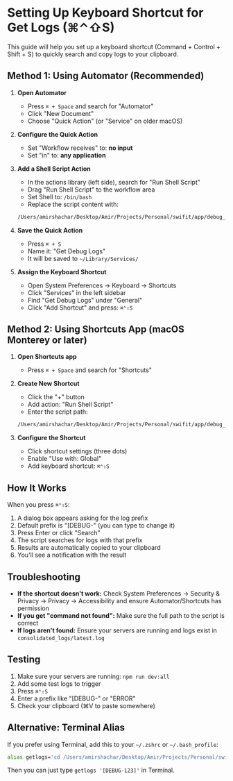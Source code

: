 # Setting Up Keyboard Shortcut for Get Logs (⌘⌃⇧S)

This guide will help you set up a keyboard shortcut (Command + Control + Shift + S) to quickly search and copy logs to your clipboard.

## Method 1: Using Automator (Recommended)

1. **Open Automator**
   - Press `⌘ + Space` and search for "Automator"
   - Click "New Document"
   - Choose "Quick Action" (or "Service" on older macOS)

2. **Configure the Quick Action**
   - Set "Workflow receives" to: **no input**
   - Set "in" to: **any application**

3. **Add a Shell Script Action**
   - In the actions library (left side), search for "Run Shell Script"
   - Drag "Run Shell Script" to the workflow area
   - Set Shell to: `/bin/bash`
   - Replace the script content with:
   ```bash
   /Users/amirshachar/Desktop/Amir/Projects/Personal/swifit/app/debug_helpers/get_logs_silent.sh
   ```

4. **Save the Quick Action**
   - Press `⌘ + S`
   - Name it: "Get Debug Logs"
   - It will be saved to `~/Library/Services/`

5. **Assign the Keyboard Shortcut**
   - Open System Preferences → Keyboard → Shortcuts
   - Click "Services" in the left sidebar
   - Find "Get Debug Logs" under "General"
   - Click "Add Shortcut" and press: `⌘⌃⇧S`

## Method 2: Using Shortcuts App (macOS Monterey or later)

1. **Open Shortcuts app**
   - Press `⌘ + Space` and search for "Shortcuts"

2. **Create New Shortcut**
   - Click the "+" button
   - Add action: "Run Shell Script"
   - Enter the script path:
   ```bash
   /Users/amirshachar/Desktop/Amir/Projects/Personal/swifit/app/debug_helpers/get_logs_silent.sh
   ```

3. **Configure the Shortcut**
   - Click shortcut settings (three dots)
   - Enable "Use with: Global"
   - Add keyboard shortcut: `⌘⌃⇧S`

## How It Works

When you press `⌘⌃⇧S`:
1. A dialog box appears asking for the log prefix
2. Default prefix is "[DEBUG-" (you can type to change it)
3. Press Enter or click "Search"
4. The script searches for logs with that prefix
5. Results are automatically copied to your clipboard
6. You'll see a notification with the result

## Troubleshooting

- **If the shortcut doesn't work:** Check System Preferences → Security & Privacy → Privacy → Accessibility and ensure Automator/Shortcuts has permission
- **If you get "command not found":** Make sure the full path to the script is correct
- **If logs aren't found:** Ensure your servers are running and logs exist in `consolidated_logs/latest.log`

## Testing

1. Make sure your servers are running: `npm run dev:all`
2. Add some test logs to trigger
3. Press `⌘⌃⇧S`
4. Enter a prefix like "[DEBUG-" or "ERROR"
5. Check your clipboard (⌘V to paste somewhere)

## Alternative: Terminal Alias

If you prefer using Terminal, add this to your `~/.zshrc` or `~/.bash_profile`:

```bash
alias getlogs='cd /Users/amirshachar/Desktop/Amir/Projects/Personal/swifit/app && ./get_prefixed_logs.sh'
```

Then you can just type `getlogs '[DEBUG-123]'` in Terminal.